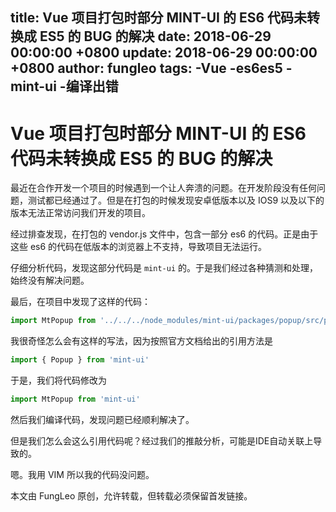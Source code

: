 title: Vue 项目打包时部分 MINT-UI 的 ES6 代码未转换成 ES5 的 BUG 的解决
date: 2018-06-29 00:00:00 +0800
update: 2018-06-29 00:00:00 +0800
author: fungleo
tags:
    -Vue
    -es6es5
    -mint-ui
    -编译出错
---

# Vue 项目打包时部分 MINT-UI 的 ES6 代码未转换成 ES5 的 BUG 的解决

最近在合作开发一个项目的时候遇到一个让人奔溃的问题。在开发阶段没有任何问题，测试都已经通过了。但是在打包的时候发现安卓低版本以及 IOS9 以及以下的版本无法正常访问我们开发的项目。

经过排查发现，在打包的 vendor.js 文件中，包含一部分 es6 的代码。正是由于这些 es6 的代码在低版本的浏览器上不支持，导致项目无法运行。

仔细分析代码，发现这部分代码是 `mint-ui` 的。于是我们经过各种猜测和处理，始终没有解决问题。

最后，在项目中发现了这样的代码：

```js
import MtPopup from '../../../node_modules/mint-ui/packages/popup/src/popup.vue'
```

我很奇怪怎么会有这样的写法，因为按照官方文档给出的引用方法是

```js
import { Popup } from 'mint-ui'
```

于是，我们将代码修改为

```js
import MtPopup from 'mint-ui'
```

然后我们编译代码，发现问题已经顺利解决了。

但是我们怎么会这么引用代码呢？经过我们的推敲分析，可能是IDE自动关联上导致的。

嗯。我用 VIM 所以我的代码没问题。

本文由 FungLeo 原创，允许转载，但转载必须保留首发链接。


